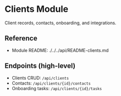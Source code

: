 # Clients Module

Client records, contacts, onboarding, and integrations.

## Reference

- Module README: ./../../api/README-clients.md

## Endpoints (high-level)

- Clients CRUD: `/api/clients`
- Contacts: `/api/clients/{id}/contacts`
- Onboarding tasks: `/api/clients/{id}/tasks`

